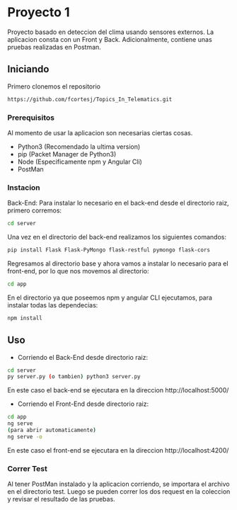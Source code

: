 # Proyecto 1

Proyecto basado en deteccion del clima usando sensores externos.
La aplicacion consta con un Front y Back. Adicionalmente, contiene unas pruebas realizadas en Postman.

## Iniciando

Primero clonemos el repositorio
```bash
https://github.com/fcortesj/Topics_In_Telematics.git
```

### Prerequisitos

Al momento de usar la aplicacion son necesarias ciertas cosas.

- Python3 (Recomendado la ultima version)
- pip (Packet Manager de Python3)
- Node (Especificamente npm y Angular Cli)
- PostMan

### Instacion

Back-End: Para instalar lo necesario en el back-end desde el directorio raiz, primero corremos:
```bash
cd server
```
Una vez en el directorio del back-end realizamos los siguientes comandos:
```bash
pip install Flask Flask-PyMongo flask-restful pymongo flask-cors
```
Regresamos al directorio base y ahora vamos a instalar lo necesario para el front-end, por lo que nos movemos al directorio:
```bash
cd app
```
En el directorio ya que poseemos npm y angular CLI ejecutamos, para instalar todas las dependecias:
```bash
npm install
```

## Uso

- Corriendo el Back-End desde directorio raiz:
```bash
cd server
py server.py (o tambien) python3 server.py
```
En este caso el back-end se ejecutara en la direccion http://localhost:5000/

- Corriendo el Front-End desde directorio raiz:
```bash
cd app
ng serve
(para abrir automaticamente)
ng serve -o
```
En este caso el front-end se ejecutara en la direccion http://localhost:4200/

### Correr Test

Al tener PostMan instalado y la aplicacion corriendo, se importara el archivo en el directorio test.
Luego se pueden correr los dos request en la coleccion y revisar el resultado de las pruebas.
